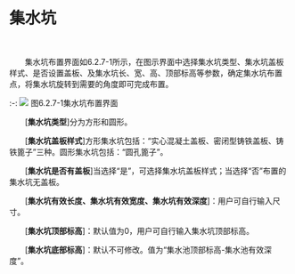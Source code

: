 #  集水坑
<br/>

&emsp;&emsp;集水坑布置界面如6.2.7\-1所示，在图示界面中选择集水坑类型、集水坑盖板样式、是否设置盖板、及集水坑长、宽、高、顶部标高等参数，确定集水坑布置点，将集水坑旋转到需要的角度即可完成布置。
<br/>

:-: ![](images/275.png)
图6.2.7\-1集水坑布置界面
<br/>

&emsp;&emsp;\[**集水坑类型**\]分为方形和圆形。

&emsp;&emsp;\[**集水坑盖板样式**\]方形集水坑包括：“实心混凝土盖板、密闭型铸铁盖板、铸铁篦子”三种。圆形集水坑包括：“圆孔篦子”。

&emsp;&emsp;\[**集水坑是否有盖板**\]当选择“是”，可选择集水坑盖板样式；当选择“否”布置的集水坑无盖板。

&emsp;&emsp;\[**集水坑有效长度、集水坑有效宽度、集水坑有效深度**\]：用户可自行输入尺寸。

&emsp;&emsp;\[**集水坑顶部标高**\]：默认值为0，用户可自行输入集水坑顶部标高。

&emsp;&emsp;\[**集水坑底部标高**\]：默认不可修改。值为“集水池顶部标高\-集水池有效深度”。